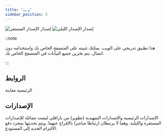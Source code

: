 ```yaml
---
title: "ويب"
sidebar_position: 5
---
```


![إصدار الإصدار المستقر](https://img.shields.io/badge/dynamic/yaml?color=c4840d&label=Stable&query=%24.version&url=https%3A%2F%2Fraw.githubusercontent.com%2FLinwoodDev%2Fbutterfly%2Fstable%2Fapp%2Fpubspec.yaml&style=for-the-badge) ![إصدار الإصدار الليلي](https://img.shields.io/badge/dynamic/yaml?color=f7d28c&label=Nightly&query=%24.version&url=https%3A%2F%2Fraw.githubusercontent.com%2FLinwoodDev%2Fbutterfly%2Fnightly%2Fapp%2Fpubspec.yaml&style=for-the-badge)

::note

هذا تطبيق تدريجي على الويب. يمكنك تثبيته على المتصفح الخاص بك واستخدامه دون اتصال. يتم تخزين جميع البيانات في المتصفح الخاص بك.

:::


## الروابط

<div className="row margin-bottom--lg padding--sm">
<Link className="button button--outline button--info button--lg margin--sm" href="https://web.butterfly.linwood.dev">
  الرئيسية
</Link>
<Link className="button button--outline button--danger button--lg margin--sm" href="https://preview.butterfly.linwood.dev">
  معاينة
</Link>
</div>

## الإصدارات

الإصدارات الرئيسية والإصدارات التمهيدية (تطوير) من بارافلي ليست مماثلة للإصدارات المستقرة والليلية. وهما لا يرتبطان ارتباطا مباشرا بالإفراج عنهما. ويتم تحديثها بمجرد دفع الالتزام الجديد إلى المستودع.
